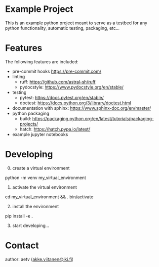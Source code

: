 # Example Project

This is an example python project meant to serve as a testbed for any python
functionality, automatic testing, packaging, etc...

# Features

The following features are included:

- pre-commit hooks https://pre-commit.com/
- linting
  - ruff: https://github.com/astral-sh/ruff
  - pydocstyle: https://www.pydocstyle.org/en/stable/
- testing
  - pytest: https://docs.pytest.org/en/stable/
  - doctest: https://docs.python.org/3/library/doctest.html
- documentation with sphinx: https://www.sphinx-doc.org/en/master/
- python packaging
  - build: https://packaging.python.org/en/latest/tutorials/packaging-projects/
  - hatch: https://hatch.pypa.io/latest/
- example jupyter notebooks

# Developing

0. create a virtual environment

  python -m venv my_virtual_environment

1. activate the virtual environment

  cd my_virtual_environment && . bin/activate

2. install the environment

  pip install -e .

3. start developing...

# Contact

author: aetv (akke.viitanen@iki.fi)
